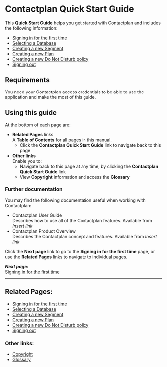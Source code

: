 # Contactplan Quick Start Guide


This **Quick Start Guide** helps you get started with Contactplan and includes the following information:  

* [Signing in for the first time](FirstSignIn.md)  
* [Selecting a Database](SelectingDatabase.md)  
* [Creating a new Segment](CreatingNewSegment.md)  
* [Creating a new Plan](CreatingNewPlan.md)  
* [Creating a new Do Not Disturb policy](CreatingNewDND.md)  
* [Signing out](SigningOut.md)  

## Requirements  

You need your Contactplan access credentials to be able to use the application and make the most of this guide.  

## Using this guide  

At the bottom of each page are:  

- **Related Pages** links  
  A **Table of Contents** for all pages in this manual.  
  - Click the **Contactplan Quick Start Guide** link to navigate back to this page  
- **Other links**  
  Enable you to:  
  - Navigate back to this page at any time, by clicking the **Contactplan Quick Start Guide** link
  - View **Copyright** information and access the **Glossary** 

### Further documentation    

You may find the following documentation useful when working with Contactplan:  

* Contactplan User Guide  
  Describes how to use all of the Contactplan features. Available from *Insert link*  
* Contactplan Product Overview  
  Describes the Contactplan concept and features. Available from *Insert link*  

Click the **Next page** link to go to the **Signing in for the first time** page, or use the **Related Pages** links to navigate to individual pages.  

***Next page:***  
[Signing in for the first time](FirstSignIn.md)

----------

## Related Pages:

* [Signing in for the first time](FirstSignIn.md)  
* [Selecting a Database](SelectingDatabase.md)  
* [Creating a new Segment](CreatingNewSegment.md)  
* [Creating a new Plan](CreatingNewPlan.md)  
* [Creating a new Do Not Disturb policy](CreatingNewDND.md)  
* [Signing out](SigningOut.md)  

### Other links:  

* [Copyright](Copyright.md)  
* [Glossary](Glossary.md)  
